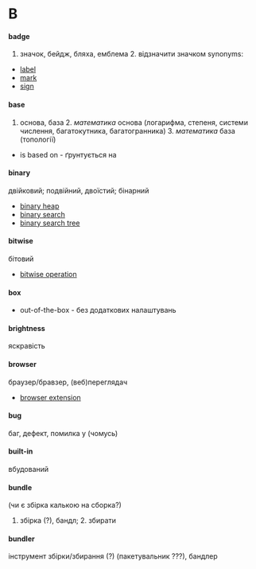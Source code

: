 # B

#### badge
1. значок, бейдж, бляха, емблема 2. відзначити значком
  synonyms:
  - [label](./L.md#label)
  - [mark](./M.md#mark)
  - [sign](./S.md#sign)

#### base
1. основа, база 2. _математика_ основа (логарифма, степеня, системи числення, багатокутника, багатогранника) 3. _математика_ база (топології)
  - is based on - ґрунтується на

#### binary
двійковий; подвійний, двоїстий; бінарний
  - [binary heap](./H.md#heap)
  - [binary search](./S.md#search)
  - [binary search tree](./T.md#tree)

#### bitwise
бітовий
  - [bitwise operation](./O.md#operation)

#### box
  - out-of-the-box - без додаткових налаштувань

#### brightness
яскравість

#### browser
браузер/бравзер, (веб)переглядач
  - [browser extension](E.md#extension)

#### bug
баг, дефект, помилка у (чомусь)

#### built-in
вбудований

#### bundle
(чи є збірка калькою на сборка?)
1. збірка (?), бандл; 2. збирати

#### bundler
інструмент збірки/збирання (?) (пакетувальник ???), бандлер
